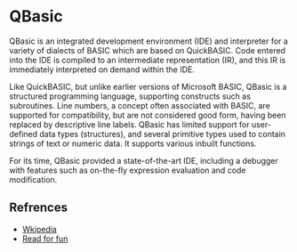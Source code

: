 # QBasic

QBasic is an integrated development environment (IDE) and interpreter for a variety of dialects of BASIC which are based on QuickBASIC. Code entered into the IDE is compiled to an intermediate representation (IR), and this IR is immediately interpreted on demand within the IDE.

Like QuickBASIC, but unlike earlier versions of Microsoft BASIC, QBasic is a structured programming language, supporting constructs such as subroutines. Line numbers, a concept often associated with BASIC, are supported for compatibility, but are not considered good form, having been replaced by descriptive line labels. QBasic has limited support for user-defined data types (structures), and several primitive types used to contain strings of text or numeric data. It supports various inbuilt functions.

For its time, QBasic provided a state-of-the-art IDE, including a debugger with features such as on-the-fly expression evaluation and code modification.

## Refrences

- [Wkipedia](https://en.wikipedia.org/wiki/QBasic)
- [Read for fun](https://mysundial.ca/tsp/qbasic.html)
